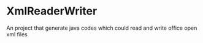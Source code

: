 # XmlReaderWriter
An project that generate java codes which could read and write office open xml files
